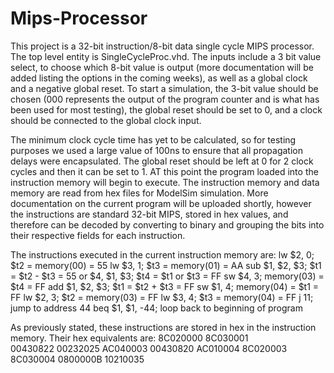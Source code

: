 # Mips-Processor

This project is a 32-bit instruction/8-bit data single cycle MIPS processor. The top level entity is SingleCycleProc.vhd. The inputs include a 3 bit value select, to choose which 8-bit value is output (more documentation will be added listing the options in the coming weeks), as well as a global clock and a negative global reset. To start a simulation, the 3-bit value should be chosen (000 represents the output of the program counter and is what has been used for most testing), the global reset should be set to 0, and a clock should be connected to the global clock input.

The minimum clock cycle time has yet to be calculated, so for testing purposes we used a large value of 100ns to ensure that all propagation delays were encapsulated. The global reset should be left at 0 for 2 clock cycles and then it can be set to 1. AT this point the program loaded into the instruction memory will begin to execute. The instruction memory and data memory are read from hex files for ModelSim simulation. More documentation on the current program will be uploaded shortly, however the instructions are standard 32-bit MIPS, stored in hex values, and therefore can be decoded by converting to binary and grouping the bits into their respective fields for each instruction.


The instructions executed in the current instruction memory are:
lw $2, 0; $t2 = memory(00) = 55
lw $3, 1; $t3 = memory(01) = AA
sub $1, $2, $3; $t1 = $t2 - $t3 = 55
or $4, $1, $3; $t4 = $t1 or $t3 = FF
sw $4, 3; memory(03) = $t4 = FF
add $1, $2, $3; $t1 = $t2 + $t3 = FF
sw $1, 4; memory(04) = $t1 = FF
lw $2, 3; $t2 = memory(03) = FF
lw $3, 4; $t3 = memory(04) = FF
j 11; jump to address 44
beq $1, $1, -44; loop back to beginning of program


As previously stated, these instructions are stored in hex in the instruction memory. Their hex equivalents are:
8C020000
8C030001	
00430822
00232025
AC040003
00430820
AC010004
8C020003
8C030004
0800000B
10210035
